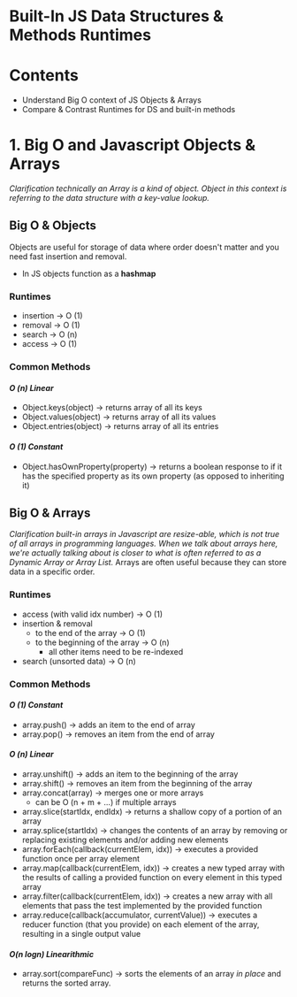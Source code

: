 # **Built-In JS Data Structures & Methods Runtimes**

# Contents
- Understand Big O context of JS Objects & Arrays
- Compare & Contrast Runtimes for DS and built-in methods

# 1. Big O and Javascript Objects & Arrays
_Clarification technically an Array is a kind of object. Object in this context is referring to the data structure with a key-value lookup._

## Big O & Objects
Objects are useful for storage of data where order doesn't matter and you need fast insertion and removal.
- In JS objects function as a **hashmap**

### Runtimes
- insertion &rarr; O (1)
- removal &rarr; O (1)
- search &rarr; O (n)
- access &rarr; O (1)

### Common Methods
#### _O (n) Linear_
- Object.keys(object) &rarr; returns array of all its keys
- Object.values(object) &rarr; returns array of all its values
- Object.entries(object) &rarr; returns array of all its  entries

#### _O (1) Constant_
- Object.hasOwnProperty(property) &rarr; returns a boolean response to if it has the specified property as its own property (as opposed to inheriting it)


## Big O & Arrays
_Clarification built-in arrays in Javascript are resize-able, which is not true of all arrays in programming languages. When we talk about arrays here, we're actually talking about is closer to what is often referred to as a Dynamic Array or Array List._
Arrays are often useful because they can store data in a specific order.

### Runtimes

- access (with valid idx number) &rarr; O (1)
- insertion & removal
  - to the end of the array &rarr; O (1)
  - to the beginning of the array &rarr; O (n)
    - all other items need to be re-indexed
- search (unsorted data) &rarr; O (n)

### Common Methods
#### _O (1) Constant_
- array.push() &rarr; adds an item to the end of array
- array.pop() &rarr; removes an item from the end of array

#### _O (n) Linear_
- array.unshift() &rarr; adds an item to the beginning of the array
- array.shift() &rarr; removes an item from the beginning of the array
- array.concat(array) &rarr; merges one or more arrays
  - can be O (n + m + ...) if multiple arrays
- array.slice(startIdx, endIdx) &rarr; returns a shallow copy of a portion of an array
- array.splice(startIdx) &rarr; changes the contents of an array by removing or replacing existing elements and/or adding new elements
- array.forEach(callback(currentElem, idx)) &rarr; executes a provided function once per array element
- array.map(callback(currentElem, idx)) &rarr; creates a new typed array with the results of calling a provided function on every element in this typed array
- array.filter(callback(currentElem, idx)) &rarr; creates a new array with all elements that pass the test implemented by the provided function
- array.reduce(callback(accumulator, currentValue)) &rarr; executes a reducer function (that you provide) on each element of the array, resulting in a single output value

#### _O(n logn) Linearithmic_
- array.sort(compareFunc) &rarr; sorts the elements of an array _in place_ and returns the sorted array.